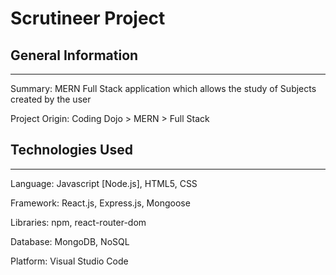 # Scrutineer Project

## General Information
---------------
Summary: MERN Full Stack application which allows the study of Subjects created by the user

Project Origin: Coding Dojo > MERN > Full Stack

## Technologies Used
---------------
Language: Javascript [Node.js], HTML5, CSS

Framework: React.js, Express.js, Mongoose

Libraries: npm, react-router-dom

Database: MongoDB, NoSQL

Platform: Visual Studio Code

